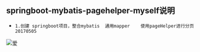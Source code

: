 




##   springboot-mybatis-pagehelper-myself说明

*     1.创建 springboot项目，整合mybatis  通用mapper    使用pageHelper进行分页                                    20170505








![爱](https://avatars0.githubusercontent.com/u/24835185?v=3&amp;s=460)